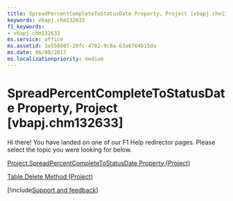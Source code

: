 ```yaml
---
title: SpreadPercentCompleteToStatusDate Property, Project [vbapj.chm132633]
keywords: vbapj.chm132633
f1_keywords:
- vbapj.chm132633
ms.service: office
ms.assetid: 1e556607-28fc-4702-9c8a-63a6764b15da
ms.date: 06/08/2017
ms.localizationpriority: medium
---
```



# SpreadPercentCompleteToStatusDate Property, Project [vbapj.chm132633]

Hi there! You have landed on one of our F1 Help redirector pages. Please select the topic you were looking for below.

[Project.SpreadPercentCompleteToStatusDate Property (Project)](https://msdn.microsoft.com/library/c1c9a8eb-8572-7bad-33b2-23157c908f60%28Office.15%29.aspx)

[Table.Delete Method (Project)](https://msdn.microsoft.com/library/9a85b66b-5124-529c-84b6-306789cb6986%28Office.15%29.aspx)

[!include[Support and feedback](~/includes/feedback-boilerplate.md)]